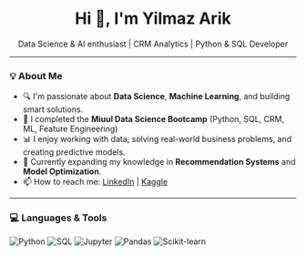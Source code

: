 <h1 align="center">Hi 👋, I'm Yilmaz Arik </h1>

<p align="center">
  Data Science & AI enthusiast | CRM Analytics | Python & SQL Developer  
</p>

---

### 💡 About Me

- 🔍 I'm passionate about **Data Science**, **Machine Learning**, and building smart solutions.
- 💼 I completed the **Miuul Data Science Bootcamp** (Python, SQL, CRM, ML, Feature Engineering)
- 📊 I enjoy working with data, solving real-world business problems, and creating predictive models.
- 🌱 Currently expanding my knowledge in **Recommendation Systems** and **Model Optimization**.
- 📫 How to reach me: [LinkedIn](https://linkedin.com/in/senin-linkin) | [Kaggle](https://kaggle.com/senin-kaggle)

---

### 💻 Languages & Tools

![Python](https://img.shields.io/badge/-Python-333?style=flat&logo=python)
![SQL](https://img.shields.io/badge/-SQL-333?style=flat&logo=mysql)
![Jupyter](https://img.shields.io/badge/-Jupyter-333?style=flat&logo=jupyter)
![Pandas](https://img.shields.io/badge/-Pandas-333?style=flat&logo=pandas)
![Scikit-learn](https://img.shields.io/badge/-Scikit--learn-333?style=flat&logo=scikit-learn)
